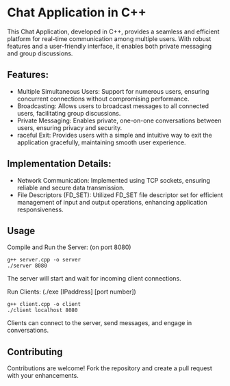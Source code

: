 # Chat Application in C++

This Chat Application, developed in C++, provides a seamless and efficient platform for real-time communication among multiple users. With robust features and a user-friendly interface, it enables both private messaging and group discussions.

## Features:
- Multiple Simultaneous Users: Support for numerous users, ensuring concurrent connections without compromising performance.
- Broadcasting: Allows users to broadcast messages to all connected users, facilitating group discussions.
- Private Messaging: Enables private, one-on-one conversations between users, ensuring privacy and security.
- raceful Exit: Provides users with a simple and intuitive way to exit the application gracefully, maintaining smooth user experience.

## Implementation Details:
- Network Communication: Implemented using TCP sockets, ensuring reliable and secure data transmission.
- File Descriptors (FD_SET): Utilized FD_SET file descriptor set for efficient management of input and output operations, enhancing application responsiveness.

## Usage
Compile and Run the Server: (on port 8080)
```
g++ server.cpp -o server
./server 8080
```

The server will start and wait for incoming client connections.

Run Clients: (./exe [IPaddress] [port number])
```
g++ client.cpp -o client
./client localhost 8080
```

Clients can connect to the server, send messages, and engage in conversations.

## Contributing
Contributions are welcome! Fork the repository and create a pull request with your enhancements.
